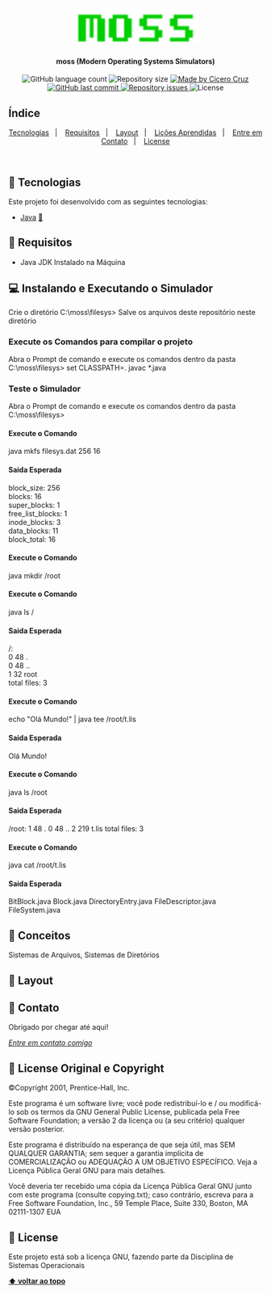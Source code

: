 <h1 align="center">
    <img alt="moss" title="#moss" src=".github/logo.gif" width="250px" />
</h1>

<h4 align="center"> 
	moss (Modern Operating Systems Simulators)
</h4>
<p align="center">
  <img alt="GitHub language count" src="https://img.shields.io/github/languages/count/cicerocruz/SimuladorSistemasDEArquivos?color=%23FC943D">

  <img alt="Repository size" src="https://img.shields.io/github/repo-size/cicerocruz/SimuladorSistemasDEArquivos?color=%23FC943D">
	
  <a href="https://www.linkedin.com/in/cicerocruz/">
    <img alt="Made by Cicero Cruz" src="https://img.shields.io/badge/made%20by-C%C3%ADcero%20Cruz-%23FC943D">
  </a>

  <a href="https://github.com/cicerocruz/SimuladorSistemasDEArquivos/commits/master">
    <img alt="GitHub last commit" src="https://img.shields.io/github/last-commit/cicerocruz/SimuladorSistemasDEArquivos?color=%23FC943D">
  </a>

  <a href="https://github.com/cicerocruz/SemanaOmnistack11/issues">
    <img alt="Repository issues" src="https://img.shields.io/github/issues/cicerocruz/SimuladorSistemasDEArquivos?color=%23FC943D">
  </a>

  <img alt="License" src="https://img.shields.io/badge/license-GNU-brightgreen?color=%23FC943D">
</p>

## Índice

<p align="center">
  <a href="#-tecnologias">Tecnologias</a>&nbsp;&nbsp;&nbsp;|&nbsp;&nbsp;&nbsp;
  <a href="#-requisitos">Requisitos</a>&nbsp;&nbsp;&nbsp;|&nbsp;&nbsp;&nbsp;
  <a href="#-layout">Layout</a>&nbsp;&nbsp;&nbsp;|&nbsp;&nbsp;&nbsp;
  <a href="#-conceitos">Lições Aprendidas</a>&nbsp;&nbsp;&nbsp;|&nbsp;&nbsp;&nbsp;
  <a href="#-contato">Entre em Contato</a>&nbsp;&nbsp;&nbsp;|&nbsp;&nbsp;&nbsp;
  <a href="#memo-license">License</a>
</p>

<br>

## 🔧 Tecnologias

Este projeto foi desenvolvido com as seguintes tecnologias:

- [Java](https://nodejs.org/en/) [💜]()

## 🔧 Requisitos

- Java JDK Instalado na Máquina

## 💻 Instalando e Executando o Simulador
Crie o diretório C:\moss\filesys>
Salve os arquivos deste repositório neste diretório

### Execute os Comandos para compilar o projeto

Abra o Prompt de comando e execute os comandos dentro da pasta C:\moss\filesys> 
set CLASSPATH=.
javac *.java

### Teste o Simulador

Abra o Prompt de comando e execute os comandos dentro da pasta C:\moss\filesys> 

#### Execute o Comando
java mkfs filesys.dat 256 16

#### Saida Esperada
block_size: 256      <br>
blocks: 16           <br>
super_blocks: 1      <br>
free_list_blocks: 1  <br>
inode_blocks: 3      <br>
data_blocks: 11      <br>
block_total: 16

#### Execute o Comando
java mkdir /root

#### Execute o Comando
java ls /

#### Saida Esperada
/: <br>
    0         48 .      <br>
    0         48 ..     <br>
    1         32 root   <br>
total files: 3

#### Execute o Comando
echo "Olá Mundo!" | java tee /root/t.lis

#### Saida Esperada
Olá Mundo!

#### Execute o Comando
java ls /root

#### Saida Esperada
/root:
    1         48 .
    0         48 ..
    2        219 t.lis
total files: 3

#### Execute o Comando
java cat /root/t.lis

#### Saida Esperada
BitBlock.java
Block.java
DirectoryEntry.java
FileDescriptor.java
FileSystem.java

## 📌 Conceitos

Sistemas de Arquivos, Sistemas de Diretórios

## 🔖 Layout


## 💬 Contato

Obrigado por chegar até aqui! 

[*Entre em contato comigo*](https://www.linkedin.com/in/cicerocruz/)

## :memo: License Original e Copyright

©Copyright 2001, Prentice-Hall, Inc. 

Este programa é um software livre; você pode redistribuí-lo e / ou modificá-lo sob os termos da GNU General Public License, publicada pela Free Software Foundation; a versão 2 da licença ou (a seu critério) qualquer versão posterior.

Este programa é distribuído na esperança de que seja útil, mas SEM QUALQUER GARANTIA; sem sequer a garantia implícita de COMERCIALIZAÇÃO ou ADEQUAÇÃO A UM OBJETIVO ESPECÍFICO. Veja a Licença Pública Geral GNU para mais detalhes.

Você deveria ter recebido uma cópia da Licença Pública Geral GNU junto com este programa (consulte copying.txt); caso contrário, escreva para a Free Software Foundation, Inc., 59 Temple Place, Suite 330, Boston, MA 02111-1307 EUA

## :memo: License

Este projeto está sob a licença GNU, fazendo parte da Disciplina de Sistemas Operacionais

**[⬆ voltar ao topo](#Índice)**
